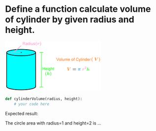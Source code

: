 # Define a function calculate volume of cylinder by given radius and height.

![](images/cylinderVolume.png)

```py
def cylinderVolume(radius, height):
    # your code here
```

Expected result:

The circle area with radius=1 and height=2 is ...